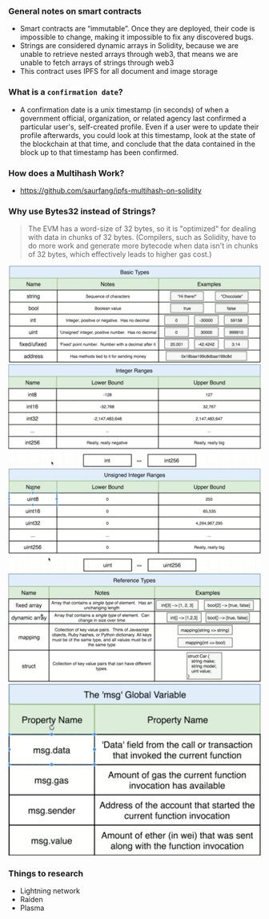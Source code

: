 ### General notes on smart contracts

* Smart contracts are “immutable”. Once they are deployed, their code is impossible to change, making it impossible to fix any discovered bugs.
* Strings are considered dynamic arrays in Solidity, because we are unable to retrieve nested arrays through web3, that means we are unable to fetch arrays of strings through web3
* This contract uses IPFS for all document and image storage

### What is a `confirmation date`?

* A confirmation date is a unix timestamp (in seconds) of when a government official, organization, or related agency last confirmed a particular user's, self-created profile. Even if a user were to update their profile afterwards, you could look at this timestamp, look at the state of the blockchain at that time, and conclude that the data contained in the block up to that timestamp has been confirmed.

### How does a Multihash Work?

* https://github.com/saurfang/ipfs-multihash-on-solidity

### Why use Bytes32 instead of Strings?

> The EVM has a word-size of 32 bytes, so it is "optimized" for dealing with data in chunks of 32 bytes. (Compilers, such as Solidity, have to do more work and generate more bytecode when data isn't in chunks of 32 bytes, which effectively leads to higher gas cost.)

![Basic Types](images/basic_types.png)
![Integer Ranges](images/integer_ranges.png)
![Unsigned Integer Ranges](images/unsigned_integer_ranges.png)
![Reference Types](images/reference_types.png)
![MSG](images/msg.png)

### Things to research

* Lightning network
* Raiden
* Plasma

